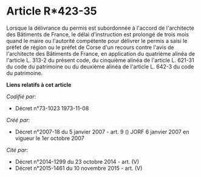 # Article R*423-35

Lorsque la délivrance du permis est subordonnée à l'accord de l'architecte des Bâtiments de France, le délai d'instruction
est prolongé de trois mois quand le maire ou l'autorité compétente pour délivrer le permis a saisi le préfet de région ou le
préfet de Corse d'un recours contre l'avis de l'architecte des Bâtiments de France, en application du quatrième alinéa de
l'article L. 313-2 du présent code, du cinquième alinéa de l'article L. 621-31 du code du patrimoine ou du deuxième alinéa de
l'article L. 642-3 du code du patrimoine.

**Liens relatifs à cet article**

_Codifié par_:

  - Décret n°73-1023 1973-11-08

_Créé par_:

  - Décret n°2007-18 du 5 janvier 2007 - art. 9 () JORF 6 janvier 2007 en vigueur le 1er octobre 2007

_Cité par_:

  - Décret n°2014-1299 du 23 octobre 2014 - art. (V)
  - Décret n°2015-1461 du 10 novembre 2015 - art. (V)
